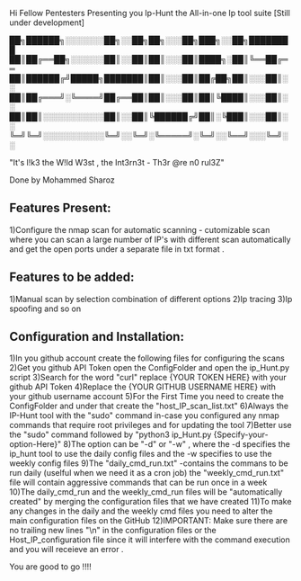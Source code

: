 Hi Fellow Pentesters Presenting you Ip-Hunt the All-in-one Ip tool suite [Still under development]


██╗██████╗░░░░░░░██╗░░██╗██╗░░░██╗███╗░░██╗████████
██║██╔══██╗░░░░░░██║░░██║██║░░░██║████╗░██║╚══██╔══
██║██████╔╝█████╗███████║██║░░░██║██╔██╗██║░░░██║░░
██║██╔═══╝░╚════╝██╔══██║██║░░░██║██║╚████║░░░██║░░
██║██║░░░░░░░░░░░██║░░██║╚██████╔╝██║░╚███║░░░██║░░
╚═╝╚═╝░░░░░░░░░░░╚═╝░░╚═╝░╚═════╝░╚═╝░░╚══╝░░░╚═╝░░

"It's l!k3 the W!ld W3st , the Int3rn3t - Th3r @re n0 rul3Z"

Done by Mohammed Sharoz 

Features Present:
-----------------

1)Configure the nmap scan for automatic scanning - cutomizable scan where you can scan a large number of IP's with different scan automatically and get the open ports under a separate file in txt format .

Features to be added:
---------------------

1)Manual scan by selection combination of different options 
2)Ip tracing 
3)Ip spoofing 
and so on 

Configuration and Installation:
-------------------------------

1)In you github account create the following files for configuring the scans 
2)Get you github API Token open the ConfigFolder and open the ip_Hunt.py script 
3)Search for the word "curl" replace {YOUR TOKEN HERE} with your github API Token 
4)Replace the {YOUR GITHUB USERNAME HERE} with your github username account 
5)For the First Time you need to create the ConfigFolder and under that create the "host_IP_scan_list.txt"
6)Always the IP-Hunt tool with the "sudo" command in-case you configured any nmap commands that require root privileges and for updating the tool 
7)Better use the "sudo" command followed by "python3 ip_Hunt.py {Specify-your-option-Here}"
8)The option can be "-d"  or "-w" , where the -d specifies the ip_hunt tool to use the daily config files and the -w specifies to use the weekly config files 
9)The "daily_cmd_run.txt" -contains the commans to be run daily (uselful when we need it as a cron job) the "weekly_cmd_run.txt" file will contain aggressive commands that can be run once in a week 
10)The daily_cmd_run and the weekly_cmd_run files will be "automatically created" by merging the configuration files that we have created 
11)To make any changes in the daily and the weekly cmd files you need to alter the main configuration files on the GitHub 
12)IMPORTANT: Make sure there are no trailing new lines "\n" in the configuration files  or the Host_IP_configuration file since it will interfere with the command execution and you will receieve an error .

You are good to go !!!!





